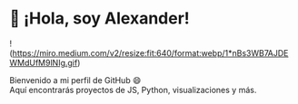 # 👋 ¡Hola, soy Alexander!

!(https://miro.medium.com/v2/resize:fit:640/format:webp/1*nBs3WB7AJDEWMdUfM9lNIg.gif)

Bienvenido a mi perfil de GitHub 😄  
Aquí encontrarás proyectos de JS, Python, visualizaciones y más.
